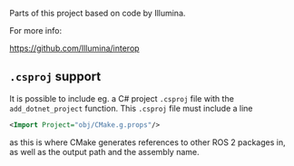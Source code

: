 Parts of this project based on code by Illumina.

For more info:

https://github.com/Illumina/interop

## `.csproj` support
It is possible to include eg. a C# project `.csproj` file with the `add_dotnet_project` function.
This `.csproj` file must include a line

```xml
<Import Project="obj/CMake.g.props"/>
```

as this is where CMake generates references to other ROS 2 packages in, as well as the output path and the assembly name.
